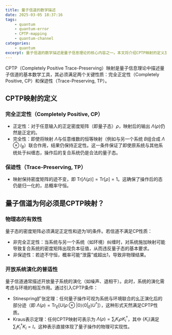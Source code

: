 ```yaml
---
title: 量子信道的数学描述
date: 2025-03-05 18:37:16
tags:
    - quantum
    - quantum-error
    - CPTP-mapping
    - quantum-channel
categories:
    - quantum
excerpt: 量子信道的数学描述是量子信息理论的核心内容之一。本文将介绍CPTP映射的定义及其在量子信道中的重要性。
---
```

CPTP（Completely Positive Trace-Preserving）映射是量子信息理论中描述量子信道的基本数学工具，其必须满足两个关键性质：完全正定性（Completely Positive, CP）和保迹性（Trace-Preserving, TP）。

## CPTP映射的定义
### 完全正定性（Completely Positive, CP）
- 正定性：对于任意输入的正定密度矩阵（即量子态）$\rho$，映射后的输出 $\Lambda(\rho)$仍然是正定的。
- 完全性：即使将映射 $\Lambda$与任意维数的恒等映射（例如与另一个系统 $B$组合成 $\Lambda \otimes I_B$）联合作用，结果仍保持正定性。这一条件保证了即使原系统与其他系统处于纠缠态，操作后的复合系统仍是合法的量子态。

### 保迹性（Trace-Preserving, TP）
- 映射保持密度矩阵的迹不变，即 $\text{Tr}[\Lambda(\rho)] = \text{Tr}[\rho] = 1$。这确保了操作后的态仍是归一化的，总概率守恒。


## 量子信道为何必须是CPTP映射？
### 物理态的有效性
量子态的密度矩阵必须满足正定性和迹为1的条件。若信道不满足CP性质：
- 非完全正定性：当系统与另一个系统（如环境）纠缠时，对系统施加映射可能导致复合系统的密度矩阵出现负本征值，从而违反量子态的基本要求。
- 非保迹性：若迹不守恒，概率可能“泄露”或超出1，导致非物理结果。

### 开放系统演化的普适性
量子信道通常描述开放量子系统的演化（如噪声、退相干）。此时，系统的演化需考虑与环境的相互作用。通过引入CPTP条件：
- Stinespring扩张定理：任何量子操作可视为系统与环境联合的幺正演化后的部分迹（即 $\Lambda(\rho) = \text{Tr}_E[U(\rho \otimes |0\rangle\langle 0|_E)U^\dagger]$），这种形式天然满足CPTP性质。
- Kraus表示定理：任何CPTP映射可表示为 $\Lambda(\rho) = \sum_i K_i \rho K_i^\dagger$，其中 $\{K_i\}$满足 $\sum_i K_i^\dagger K_i = I$。这种表示直接体现了量子操作的物理可实现性。

